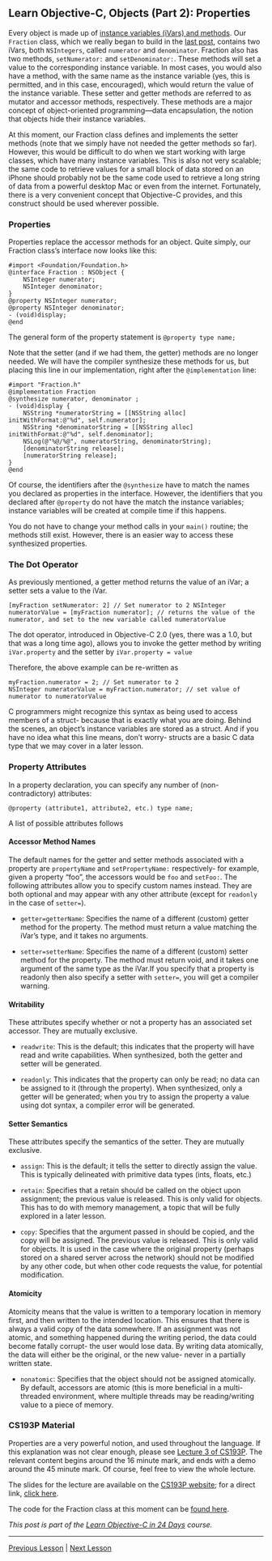 ## Learn Objective-C, Objects (Part 2): Properties

Every object is made up of [instance variables (iVars) and methods](46.md). Our `Fraction` class, which we really began to build in the [last post](58.md), contains two iVars, both `NSIntegers`, called `numerator` and `denominator`. Fraction also has two methods, `setNumerator:` and `setDenominator:`. These methods will set a value to the corresponding instance variable. In most cases, you would also have a method, with the same name as the instance variable (yes, this is permitted, and in this case, encouraged), which would return the value of the instance variable. These setter and getter methods are referred to as mutator and accessor methods, respectively. These methods are a major concept of object-oriented programming—data encapsulation, the notion that objects hide their instance variables.

At this moment, our Fraction class defines and implements the setter methods (note that we simply have not needed the getter methods so far). However, this would be difficult to do when we start working with large classes, which have many instance variables. This is also not very scalable; the same code to retrieve values for a small block of data stored on an iPhone should probably not be the same code used to retrieve a long string of data from a powerful desktop Mac or even from the internet. Fortunately, there is a very convenient concept that Objective-C provides, and this construct should be used wherever possible.

### Properties

Properties replace the accessor methods for an object. Quite simply, our Fraction class’s interface now looks like this:

```objc
#import <Foundation/Foundation.h>
@interface Fraction : NSObject { 
    NSInteger numerator; 
    NSInteger denominator; 
}
@property NSInteger numerator;
@property NSInteger denominator;
- (void)display; 
@end
```

The general form of the property statement is `@property type name;`

Note that the setter (and if we had them, the getter) methods are no longer needed. We will have the compiler synthesize these methods for us, but placing this line in our implementation, right after the `@implementation` line:

```objc
#import "Fraction.h"
@implementation Fraction
@synthesize numerator, denominator ;
- (void)display { 
    NSString *numeratorString = [[NSString alloc] initWithFormat:@"%d", self.numerator]; 
    NSString *denominatorString = [[NSString alloc] initWithFormat:@"%d", self.denominator]; 
    NSLog(@"%@/%@", numeratorString, denominatorString); 
    [denominatorString release]; 
    [numeratorString release]; 
}
@end 
```

Of course, the identifiers after the `@synthesize` have to match the names you declared as properties in the interface. However, the identifiers that you declared after `@property` do not have the match the instance variables; instance variables will be created at compile time if this happens.

You do not have to change your method calls in your `main()` routine; the methods still exist. However, there is an easier way to access these synthesized properties.

### The Dot Operator

As previously mentioned, a getter method returns the value of an iVar; a setter sets a value to the iVar.

```objc
[myFraction setNumerator: 2] // Set numerator to 2 NSInteger 
numeratorValue = [myFraction numerator]; // returns the value of the numerator, and set to the new variable called numeratorValue
```

The dot operator, introduced in Objective-C 2.0 (yes, there was a 1.0, but that was a long time ago), allows you to invoke the getter method by writing `iVar.property` and the setter by `iVar.property = value`

Therefore, the above example can be re-written as

```objc
myFraction.numerator = 2; // Set numerator to 2 
NSInteger numeratorValue = myFraction.numerator; // set value of numerator to numeratorValue
```

C programmers might recognize this syntax as being used to access members of a struct- because that is exactly what you are doing. Behind the scenes, an object’s instance variables are stored as a struct. And if you have no idea what this line means, don’t worry- structs are a basic C data type that we may cover in a later lesson.

### Property Attributes

In a property declaration, you can specify any number of (non-contradictory) attributes:

```objc
@property (attribute1, attribute2, etc.) type name;
```

A list of possible attributes follows

#### Accessor Method Names

The default names for the getter and setter methods associated with a property are `propertyName` and `setPropertyName:` respectively- for example, given a property “foo”, the accessors would be `foo` and `setFoo:`. The following attributes allow you to specify custom names instead. They are both optional and may appear with any other attribute (except for `readonly` in the case of `setter=`).

* `getter=getterName`: Specifies the name of a different (custom) getter method for the property. The method must return a value matching the iVar’s type, and it takes no arguments.

* `setter=setterName`: Specifies the name of a different (custom) setter method for the property. The method must return void, and it takes one argument of the same type as the iVar.If you specify that a property is readonly then also specify a setter with `setter=`, you will get a compiler warning.

#### Writability

These attributes specify whether or not a property has an associated set accessor. They are mutually exclusive.

* `readwrite`: This is the default; this indicates that the property will have read and write capabilities. When synthesized, both the getter and setter will be generated.

* `readonly`: This indicates that the property can only be read; no data can be assigned to it (through the property). When synthesized, only a getter will be generated; when you try to assign the property a value using dot syntax, a compiler error will be generated.

#### Setter Semantics

These attributes specify the semantics of the setter. They are mutually exclusive.

* `assign`: This is the default; it tells the setter to directly assign the value. This is typically delineated with primitive data types (ints, floats, etc.)

* `retain`: Specifies that a retain should be called on the object upon assignment; the previous value is released. This is only valid for objects. This has to do with memory management, a topic that will be fully explored in a later lesson.

* `copy`: Specifies that the argument passed in should be copied, and the copy will be assigned. The previous value is released. This is only valid for objects. It is used in the case where the original property (perhaps stored on a shared server across the network) should not be modified by any other code, but when other code requests the value, for potential modification.

#### Atomicity

Atomicity means that the value is written to a temporary location in memory first, and then written to the intended location. This ensures that there is always a valid copy of the data somewhere. If an assignment was not atomic, and something happened during the writing period, the data could become fatally corrupt- the user would lose data. By writing data atomically, the data will either be the original, or the new value- never in a partially written state.

* `nonatomic`: Specifies that the object should not be assigned atomically. By default, accessors are atomic (this is more beneficial in a multi-threaded environment, where multiple threads may be reading/writing value to a piece of memory.

### CS193P Material

Properties are a very powerful notion, and used throughout the language. If this explanation was not clear enough, please see [Lecture 3 of CS193P](https://itunes.apple.com/podcast/id395605774). The relevant content begins around the 16 minute mark, and ends with a demo around the 45 minute mark. Of course, feel free to view the whole lecture.

The slides for the lecture are available on the [CS193P website](https://web.stanford.edu/class/cs193p/cgi-bin/drupal/); for a direct link, [click here](http://www.stanford.edu/class/cs193p/cgi-bin/drupal/system/files/lectures/Lecture%203_0.pdf).

The code for the Fraction class at this moment can be [found here](../code_resources/Objects%20Part%202%20-%20Properties).

*This post is part of the [Learn Objective-C in 24 Days](38.md) course.*

---

[Previous Lesson](58.md) | [Next Lesson](62.md)
